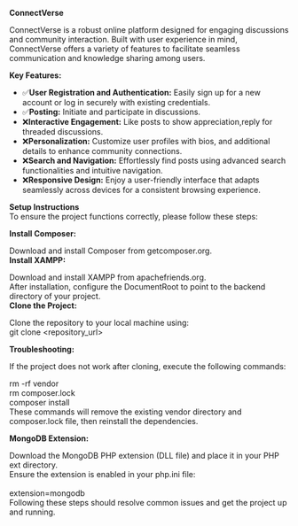 **ConnectVerse**

ConnectVerse is a robust online platform designed for engaging discussions and community interaction. Built with user experience in mind, ConnectVerse offers a variety of features to facilitate seamless communication and knowledge sharing among users.

**Key Features:**
- ✅**User Registration and Authentication:** Easily sign up for a new account or log in securely with existing credentials.
- ✅**Posting:** Initiate and participate in discussions.
- ❌**Interactive Engagement:** Like posts to show appreciation,reply for threaded discussions.
- ❌**Personalization:** Customize user profiles with bios, and additional details to enhance community connections.
- ❌**Search and Navigation:** Effortlessly find posts using advanced search functionalities and intuitive navigation.
- ❌**Responsive Design:** Enjoy a user-friendly interface that adapts seamlessly across devices for a consistent browsing experience.


**Setup Instructions** <br />
To ensure the project functions correctly, please follow these steps:<br />

**Install Composer:** <br />

Download and install Composer from getcomposer.org.<br />
**Install XAMPP:** <br />

Download and install XAMPP from apachefriends.org.<br />
After installation, configure the DocumentRoot to point to the backend directory of your project. <br />
**Clone the Project:** <br />

Clone the repository to your local machine using: <br />
git clone <repository_url> <br />

**Troubleshooting:** <br />

If the project does not work after cloning, execute the following commands: <br />

rm -rf vendor<br />
rm composer.lock<br />
composer install<br />
These commands will remove the existing vendor directory and composer.lock file, then reinstall the dependencies. <br />

**MongoDB Extension:** <br />

Download the MongoDB PHP extension (DLL file) and place it in your PHP ext directory. <br />
Ensure the extension is enabled in your php.ini file: <br />
<br />
extension=mongodb <br />
Following these steps should resolve common issues and get the project up and running. <br />
